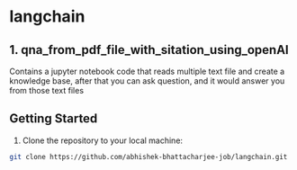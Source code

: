 # langchain

## 1. qna_from_pdf_file_with_sitation_using_openAI

Contains a jupyter notebook code that reads multiple text file and create a knowledge base, after that you can ask question, and it would answer you from those text files

## Getting Started

1. Clone the repository to your local machine:

```bash
git clone https://github.com/abhishek-bhattacharjee-job/langchain.git
```

